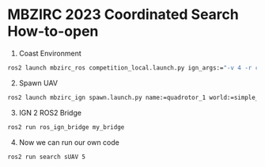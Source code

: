 # MBZIRC 2023 Coordinated Search How-to-open

1. Coast Environment

```bash
ros2 launch mbzirc_ros competition_local.launch.py ign_args:="-v 4 -r coast.sdf"
```

2. Spawn UAV

```bash
ros2 launch mbzirc_ign spawn.launch.py name:=quadrotor_1 world:=simple_demo model:=mbzirc_quadrotor type:=uav x:=1 y:=2 z:=0.05 R:=0 P:=0 Y:=0 slot0:=mbzirc_hd_camera slot0_rpy:="0 30 0" 
```

3. IGN 2 ROS2 Bridge
```bash
ros2 run ros_ign_bridge my_bridge
```


4. Now we can run our own code
```bash
ros2 run search sUAV 5
```